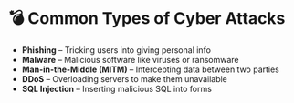 # 💣 Common Types of Cyber Attacks

- **Phishing** – Tricking users into giving personal info
- **Malware** – Malicious software like viruses or ransomware
- **Man-in-the-Middle (MITM)** – Intercepting data between two parties
- **DDoS** – Overloading servers to make them unavailable
- **SQL Injection** – Inserting malicious SQL into forms
